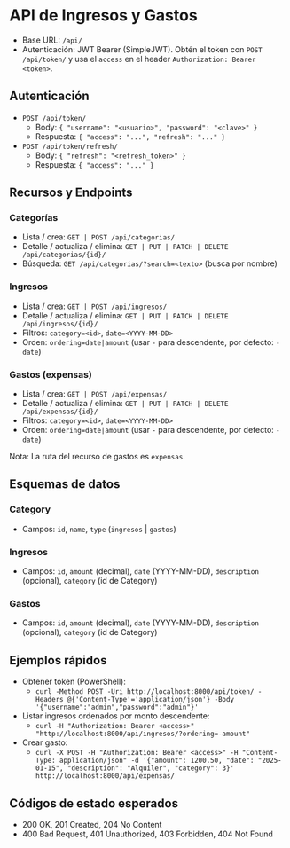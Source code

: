 # API de Ingresos y Gastos

- Base URL: `/api/`
- Autenticación: JWT Bearer (SimpleJWT). Obtén el token con `POST /api/token/` y usa el `access` en el header `Authorization: Bearer <token>`.

## Autenticación
- `POST /api/token/`
  - Body: `{ "username": "<usuario>", "password": "<clave>" }`
  - Respuesta: `{ "access": "...", "refresh": "..." }`
- `POST /api/token/refresh/`
  - Body: `{ "refresh": "<refresh_token>" }`
  - Respuesta: `{ "access": "..." }`

## Recursos y Endpoints

### Categorías
- Lista / crea: `GET | POST /api/categorias/`
- Detalle / actualiza / elimina: `GET | PUT | PATCH | DELETE /api/categorias/{id}/`
- Búsqueda: `GET /api/categorias/?search=<texto>` (busca por nombre)

### Ingresos
- Lista / crea: `GET | POST /api/ingresos/`
- Detalle / actualiza / elimina: `GET | PUT | PATCH | DELETE /api/ingresos/{id}/`
- Filtros: `category=<id>`, `date=<YYYY-MM-DD>`
- Orden: `ordering=date|amount` (usar `-` para descendente, por defecto: `-date`)

### Gastos (expensas)
- Lista / crea: `GET | POST /api/expensas/`
- Detalle / actualiza / elimina: `GET | PUT | PATCH | DELETE /api/expensas/{id}/`
- Filtros: `category=<id>`, `date=<YYYY-MM-DD>`
- Orden: `ordering=date|amount` (usar `-` para descendente, por defecto: `-date`)

Nota: La ruta del recurso de gastos es `expensas`.

## Esquemas de datos

### Category
- Campos: `id`, `name`, `type` (`ingresos` | `gastos`)

### Ingresos
- Campos: `id`, `amount` (decimal), `date` (YYYY-MM-DD), `description` (opcional), `category` (id de Category)

### Gastos
- Campos: `id`, `amount` (decimal), `date` (YYYY-MM-DD), `description` (opcional), `category` (id de Category)

## Ejemplos rápidos

- Obtener token (PowerShell):
  - `curl -Method POST -Uri http://localhost:8000/api/token/ -Headers @{'Content-Type'='application/json'} -Body '{"username":"admin","password":"admin"}'`
- Listar ingresos ordenados por monto descendente:
  - `curl -H "Authorization: Bearer <access>" "http://localhost:8000/api/ingresos/?ordering=-amount"`
- Crear gasto:
  - `curl -X POST -H "Authorization: Bearer <access>" -H "Content-Type: application/json" -d '{"amount": 1200.50, "date": "2025-01-15", "description": "Alquiler", "category": 3}' http://localhost:8000/api/expensas/`

## Códigos de estado esperados
- 200 OK, 201 Created, 204 No Content
- 400 Bad Request, 401 Unauthorized, 403 Forbidden, 404 Not Found

